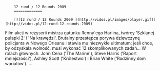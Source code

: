 
        12 rund / 12 Rounds 2009 
        =============
        
        [![12 rund / 12 Rounds 2009 ](http://vidos.pl/images/player.gif)](http://vidos.pl/12-rund-12-rounds-2009)
        
        
 Film akcji w reżyserii mistrza gatunku Renny'ego Harlina, twórcy 'Szklanej pułapki 2' i 'Na krawędzi'. Brutalny przestępca porywa dziewczynę policjanta w Nowego Orleanu i stawia mu niezwykłe ultimatum: jeśli chce, by odzyskała wolność, musi wykonać 12 skomplikowanych zadań... W rolach głównych: John Cena ('The Marine'), Steve Harris ('Raport mniejszości'), Ashley Scott ('Królestwo') i Brian White ('Rodzinny dom wariatów').  ... 
    